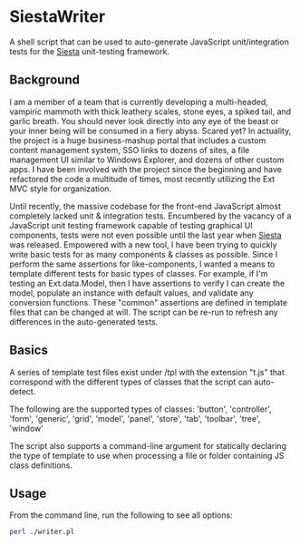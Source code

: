 SiestaWriter
===========

A shell script that can be used to auto-generate JavaScript unit/integration tests for the [Siesta] unit-testing framework.

Background
----------
I am a member of a team that is currently developing a multi-headed, vampiric mammoth with thick leathery scales, stone eyes, a spiked tail, and garlic breath. You should never look directly into any eye of the beast or your inner being will be consumed in a fiery abyss.  Scared yet?  In actuality, the project is a huge business-mashup portal that includes a custom content management system, SSO links to dozens of sites, a file management UI similar to Windows Explorer, and dozens of other custom apps.  I have been involved with the project since the beginning and have refactored the code a multitude of times, most recently utilizing the Ext MVC style for organization.  

Until recently, the massive codebase for the front-end JavaScript almost completely lacked unit & integration tests.  Encumbered by the vacancy of a JavaScript unit testing framework capable of testing graphical UI components, tests were not even possible until the last year when [Siesta] was released.  Empowered with a new tool, I have been trying to quickly write basic tests for as many components & classes as possible.  Since I perform the same assertions for like-components, I wanted a means to template different tests for basic types of classes.  For example, if I'm testing an Ext.data.Model, then I have assertions to verify I can create the model, populate an instance with default values, and validate any conversion functions.  These "common" assertions are defined in template files that can be changed at will.  The script can be re-run to refresh any differences in the auto-generated tests. 

Basics
------
A series of template test files exist under /tpl with the extension "t.js" that correspond with the different types of classes that the script can auto-detect.

The following are the supported types of classes:
'button', 'controller', 'form', 'generic', 'grid', 'model', 'panel', 'store', 'tab', 'toolbar', 'tree', 'window'

The script also supports a command-line argument for statically declaring the type of template to use when processing a file or folder containing JS class definitions.

Usage
-----
From the command line, run the following to see all options:

```bash
perl ./writer.pl
```


[Siesta]: http://www.bryntum.com/products/siesta/